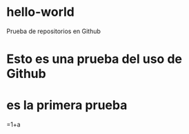 # hello-world
Prueba de repositorios en Github
#
# Esto es una prueba del uso de Github
# es la primera prueba
=1+a

